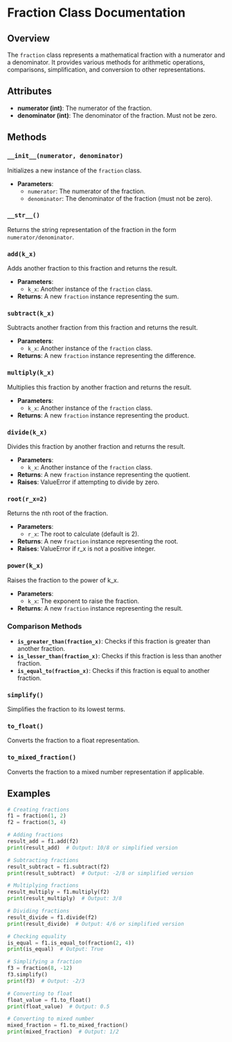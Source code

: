 # Fraction Class Documentation

## Overview

The `fraction` class represents a mathematical fraction with a numerator and a denominator. It provides various methods for arithmetic operations, comparisons, simplification, and conversion to other representations.

## Attributes

- **numerator (int)**: The numerator of the fraction.
- **denominator (int)**: The denominator of the fraction. Must not be zero.

## Methods

### `__init__(numerator, denominator)`

Initializes a new instance of the `fraction` class.

- **Parameters**:
  - `numerator`: The numerator of the fraction.
  - `denominator`: The denominator of the fraction (must not be zero).

### `__str__()`

Returns the string representation of the fraction in the form `numerator/denominator`.

### `add(k_x)`

Adds another fraction to this fraction and returns the result.

- **Parameters**:
  - `k_x`: Another instance of the `fraction` class.
- **Returns**: A new `fraction` instance representing the sum.

### `subtract(k_x)`

Subtracts another fraction from this fraction and returns the result.

- **Parameters**:
  - `k_x`: Another instance of the `fraction` class.
- **Returns**: A new `fraction` instance representing the difference.

### `multiply(k_x)`

Multiplies this fraction by another fraction and returns the result.

- **Parameters**:
  - `k_x`: Another instance of the `fraction` class.
- **Returns**: A new `fraction` instance representing the product.

### `divide(k_x)`

Divides this fraction by another fraction and returns the result.

- **Parameters**:
  - `k_x`: Another instance of the `fraction` class.
- **Returns**: A new `fraction` instance representing the quotient.
- **Raises**: ValueError if attempting to divide by zero.

### `root(r_x=2)`

Returns the nth root of the fraction.

- **Parameters**:
  - `r_x`: The root to calculate (default is 2).
- **Returns**: A new `fraction` instance representing the root.
- **Raises**: ValueError if r_x is not a positive integer.

### `power(k_x)`

Raises the fraction to the power of k_x.

- **Parameters**:
  - `k_x`: The exponent to raise the fraction.
- **Returns**: A new `fraction` instance representing the result.

### Comparison Methods

- **`is_greater_than(fraction_x)`**: Checks if this fraction is greater than another fraction.
- **`is_lesser_than(fraction_x)`**: Checks if this fraction is less than another fraction.
- **`is_equal_to(fraction_x)`**: Checks if this fraction is equal to another fraction.

### `simplify()`

Simplifies the fraction to its lowest terms.

### `to_float()`

Converts the fraction to a float representation.

### `to_mixed_fraction()`

Converts the fraction to a mixed number representation if applicable.

## Examples

```python
# Creating fractions
f1 = fraction(1, 2)
f2 = fraction(3, 4)

# Adding fractions
result_add = f1.add(f2)
print(result_add)  # Output: 10/8 or simplified version

# Subtracting fractions
result_subtract = f1.subtract(f2)
print(result_subtract)  # Output: -2/8 or simplified version

# Multiplying fractions
result_multiply = f1.multiply(f2)
print(result_multiply)  # Output: 3/8

# Dividing fractions
result_divide = f1.divide(f2)
print(result_divide)  # Output: 4/6 or simplified version

# Checking equality
is_equal = f1.is_equal_to(fraction(2, 4))
print(is_equal)  # Output: True

# Simplifying a fraction
f3 = fraction(8, -12)
f3.simplify()
print(f3)  # Output: -2/3

# Converting to float
float_value = f1.to_float()
print(float_value)  # Output: 0.5

# Converting to mixed number
mixed_fraction = f1.to_mixed_fraction()
print(mixed_fraction)  # Output: 1/2


